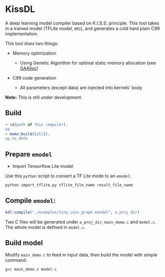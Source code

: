 # KissDL

A deep learning model compiler based on K.I.S.S. principle. This tool takes
in a trained model (TFLite model, etc), and generates a cold hard plain C99 implementation.

This tool does two things:

* Memory optimization

    * Using Genetic Algorithm for optimal static memory allocation (see [GAAlloc](https://github.com/foldl/GAAlloc))

* C99 code generation

    * All parameters (except data) are injected into kernels' body

**Note:** This is still under development.

## Build

```erlang
> cd(path of this compiler).
ok
> make:build([all]).
up_to_date
```

## Prepare `emodel`

* Import Tensorflow Lite model

Use this `python` script to convert a TF Lite mode to an `emodel`:

```python
python import_tflite.py tflite_file_name result_file_name
```

## Compile `emodel`:

```erlang
kdl:compile("./examples/tiny_conv_graph.emodel", a_proj_dir)
```

Two C files will be generated under `a_proj_dir`, `main_demo.c` and `model.c`. The whole model is defined in `model.c`.

## Build model

Modify `main_demo.c` to feed in input data, then build the model with simple command:

```bash
gcc main_demo.c model.c
```